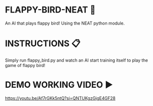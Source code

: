 # FLAPPY-BIRD-NEAT 🐥
An AI that plays flappy bird! Using the NEAT python module.
# INSTRUCTIONS 📋
Simply run flappy_bird.py and watch an AI start training itself to play the game of flappy bird!
# DEMO WORKING VIDEO ▶️
https://youtu.be/Af7rGKk5ntQ?si=QNTUKgzGjgE4GF28


